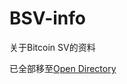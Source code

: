 # BSV-info
关于Bitcoin SV的资料

已全部移至[Open Directory](https://dir.sv/#0cafacc9ab0fee1916f739d5fdb2fac93a9db82c118926d811d99e6903873f3e)


